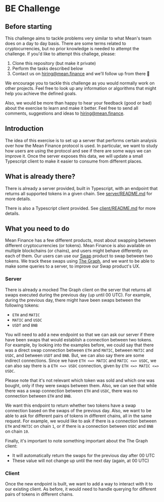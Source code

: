 # BE Challenge

## Before starting
This challenge aims to tackle problems very similar to what Mean's team does on a day to day basis. There are some terms related to cryptocurrencies, but no prior knowledge is needed to attempt the challenge. If you'd like to attempt this challege, please:
1. Clone this repository (but make it private)
2. Perform the tasks described below
3. Contact us on [hiring@mean.finance](mailto:hiring@mean.finance) and we'll follow up from there 🫡

We encourage you to tackle this challenge as you would normally work on other projects. Feel free to look up any information or algorithms that might help you achieve the defined goals.

Also, we would be more than happy to hear your feedback (good or bad) about the exercise to learn and make it better. Feel free to send all comments, suggestions and ideas to [hiring@mean.finance](mailto:hiring@mean.finance).

## Introduction
The idea of this exercise is to set up a server that performs certain analysis over how the Mean Finance protocol is used. In particular, we want to study how users are using the protocol and see if there are some ways we can improve it. Once the server exposes this data, we will update a small Typescript client to make it easier to consume from different places.

## What is already there?
There is already a server provided, built in Typescript, with an endpoint that returns all supported tokens in a given chain. See [server/README.md](server/README.md) for more details.

There is also a Typescript client provided. See [client/README.md](client/README.md) for more details.

## What you need to do
Mean Finance has a few different products, most about swapping between different cryptocurrencies (or tokens). Mean Finance is also available on multiple blockchains (or chains), and users might behave differently on each of them. 
Our users can use our [Swap](https://mean.finance/swap) product to swap between two tokens. We track these swaps using [The Graph](https://thegraph.com/), and we want to be able to make some queries to a server, to improve our Swap product's UX.

### Server
There is already a mocked The Graph client on the server that returns all swaps executed during the previous day (up until 00 UTC). For example, during the previous day, there might have been swaps between the following tokens:
- `ETH` and `MATIC`
- `MATIC` and `USDC`
- `USDT` and `BNB`

You will need to add a new endpoint so that we can ask our server if there have been swaps that would establish a connection between two tokens. For example, by looking into the examples before, we could say that there was a direct swap connection between `ETH` and `MATIC`, between `MATIC` and `USDC`, and between `USDT` and `BNB`. But, we can also say there are some indirect connections. Since we have `ETH <=> MATIC` and `MATIC <=> USDC`, we can also say there is a `ETH <=> USDC` connection, given by `ETH <=> MATIC <=> USDC`. 

Please note that it's not relevant which token was sold and which one was bought, only if they were swaps between them. Also, we can see that while there was a swap connection between `ETH` and `USDC`, there was no connection between `ETH` and `BNB`. 

We want this endpoint to return whether two tokens have a swap connection based on the swaps of the previous day. Also, we want to be able to ask for different pairs of tokens in different chains, all in the same request. For example, we would like to ask if there is a connection between `ETH` and `MATIC` on chain `1`, or if there is a connection between `USDC` and `BNB` on chain `10`.

Finally, it's important to note something important about the The Graph client: 
- It will automatically return the swaps for the previous day after 00 UTC
- These value will not change up until the next day (again, at 00 UTC)

### Client
Once the new endpoint is built, we want to add a way to interact with it to our existing client. As before, it would need to handle querying for different pairs of tokens in different chains.
